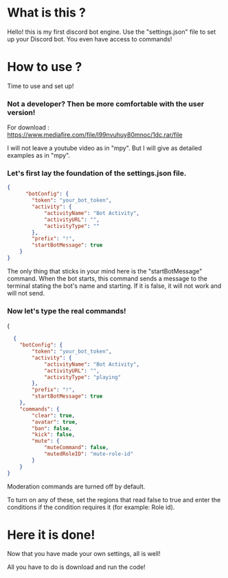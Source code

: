 # What is this ?
Hello! this is my first discord bot engine. Use the "settings.json" file to set up your Discord bot. You even have access to commands!

# How to use ?
Time to use and set up!

### Not a developer? Then be more comfortable with the user version!

For download : https://www.mediafire.com/file/l99nvuhuy80mnoc/1dc.rar/file

I will not leave a youtube video as in "mpy". But I will give as detailed examples as in "mpy".

### Let's first lay the foundation of the settings.json file.
```json
{
      "botConfig": {
        "token": "your_bot_token",
        "activity": {
            "activityName": "Bot Activity",
            "activityURL": "",
            "activityType": ""
        },
        "prefix": "!",
        "startBotMessage": true
    }
}
```
The only thing that sticks in your mind here is the "startBotMessage" command. When the bot starts, this command sends a message to the terminal stating the bot's name and starting. If it is false, it will not work and will not send.

### Now let's type the real commands!

(

```json
  {
    "botConfig": {
        "token": "your_bot_token",
        "activity": {
            "activityName": "Bot Activity",
            "activityURL": "",
            "activityType": "playing"
        },
        "prefix": "!",
        "startBotMessage": true
    },
    "commands": {
        "clear": true,
        "avatar": true,
        "ban": false,
        "kick": false,
        "mute": {
            "muteCommand": false,
            "mutedRoleID": "mute-role-id"
        }
    }
}
```
Moderation commands are turned off by default.

To turn on any of these, set the regions that read false to true and enter the conditions if the condition requires it (for example: Role id).

# Here it is done!

Now that you have made your own settings, all is well!

All you have to do is download and run the code!
